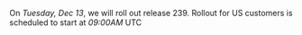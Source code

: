On *Tuesday, Dec 13*, we will roll out release 239. Rollout for US customers is scheduled to start at *09:00AM* UTC
